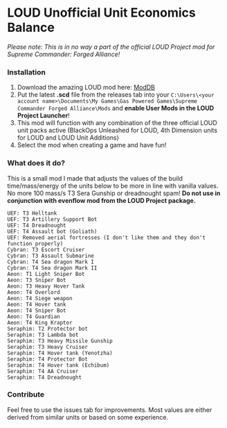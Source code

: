 # LOUD Unofficial Unit Economics Balance

_Please note: This is in no way a part of the official LOUD Project mod for Supreme Commander: Forged Alliance!_

### Installation

1. Download the amazing LOUD mod here: [ModDB](https://www.moddb.com/mods/loud-ai-supreme-commander-forged-alliance)
2. Put the latest **.scd** file from the releases tab into your `C:\Users\<your account name>\Documents\My Games\Gas Powered Games\Supreme Commander Forged Alliance\Mods` and **enable User Mods in the LOUD Project Launcher**!
3. This mod will function with any combination of the three official LOUD unit packs active (BlackOps Unleashed for LOUD, 4th Dimension units for LOUD and LOUD Unit Additions)
4. Select the mod when creating a game and have fun!

### What does it do?

This is a small mod I made that adjusts the values of the build time/mass/energy of the units below to be more in line with vanilla values. No more 100 mass/s T3 Sera Gunship or dreadnought spam! **Do not use in conjunction with evenflow mod from the LOUD Project package.**

    UEF: T3 Helltank
    UEF: T3 Artillery Support Bot
    UEF: T4 Dreadnought
    UEF: T4 Assault bot (Goliath)
    UEF: Removed aerial fortresses (I don't like them and they don't function properly)
    Cybran: T3 Escort Cruiser
    Cybran: T3 Assault Submarine
    Cybran: T4 Sea dragon Mark I
    Cybran: T4 Sea dragon Mark II
    Aeon: T1 Light Sniper Bot
    Aeon: T3 Sniper Bot
    Aeon: T3 Heavy Hover Tank
    Aeon: T4 Overlord
    Aeon: T4 Siege weapon
    Aeon: T4 Hover tank
    Aeon: T4 Sniper Bot
    Aeon: T4 Guardian
    Aeon: T4 King Kraptor
    Seraphim: T2 Protector bot
    Seraphim: T3 Lambda bot
    Seraphim: T3 Heavy Missile Gunship
    Seraphim: T3 Heavy Cruiser
    Seraphim: T4 Hover tank (Yenotzha)
    Seraphim: T4 Protector Bot
    Seraphim: T4 Hover tank (Echibum)
    Seraphim: T4 AA Cruiser
    Seraphim: T4 Dreadnought

### Contribute

Feel free to use the issues tab for improvements. Most values are either derived from similar units or based on some experience.

